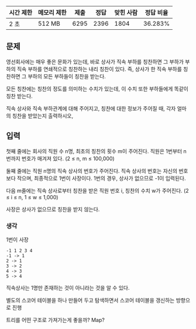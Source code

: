 
|시간 제한|메모리 제한|제출|정답|맞힌 사람|정답 비율|
|---|---|---|---|---|---|
|2 초|512 MB|6295|2396|1804|36.283%|

## 문제

영선회사에는 매우 좋은 문화가 있는데, 바로 상사가 직속 부하를 칭찬하면 그 부하가 부하의 직속 부하를 연쇄적으로 칭찬하는 내리 칭찬이 있다. 즉, 상사가 한 직속 부하를 칭찬하면 그 부하의 모든 부하들이 칭찬을 받는다.

모든 칭찬에는 칭찬의 정도를 의미하는 수치가 있는데, 이 수치 또한 부하들에게 똑같이 칭찬 받는다.

직속 상사와 직속 부하관계에 대해 주어지고, 칭찬에 대한 정보가 주어질 때, 각자 얼마의 칭찬을 받았는지 출력하시오,

## 입력

첫째 줄에는 회사의 직원 수 n명, 최초의 칭찬의 횟수 m이 주어진다. 직원은 1번부터 n번까지 번호가 매겨져 있다. (2 ≤ n, m ≤ 100,000)

둘째 줄에는 직원 n명의 직속 상사의 번호가 주어진다. 직속 상사의 번호는 자신의 번호보다 작으며, 최종적으로 1번이 사장이다. 1번의 경우, 상사가 없으므로 -1이 입력된다.

다음 m줄에는 직속 상사로부터 칭찬을 받은 직원 번호 i, 칭찬의 수치 w가 주어진다. (2 ≤ i ≤ n, 1 ≤ w ≤ 1,000)

사장은 상사가 없으므로 칭찬을 받지 않는다.

### 생각
1번이 사장
```
-1 1 2 3 4
-1 -> 1
2 -> 1
3 -> 2
4 -> 3
5 -> 4
```

직속상사는 1명만 존재하는 것이 아니라는 것을 알 수 있다.

별도의 스코어 테이블을 하나 만들어 두고 탐색하면서 스코어 테이블을 갱신하는 방향으로 진행

트리를 어떤 구조로 가져가는게 좋을까? 
Map<List>?


